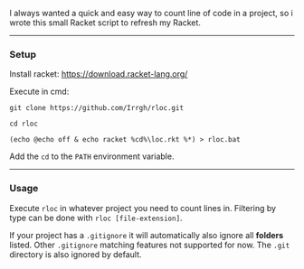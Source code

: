 I always wanted a quick and easy way to count line of code in a project, so i wrote this small Racket script to refresh my Racket.

---

### Setup

Install racket: https://download.racket-lang.org/


Execute in cmd:
```
git clone https://github.com/Irrgh/rloc.git

cd rloc

(echo @echo off & echo racket %cd%\loc.rkt %*) > rloc.bat
```

Add the `cd` to the `PATH` environment variable.

---

### Usage

Execute `rloc` in whatever project you need to count lines in.
Filtering by type can be done with `rloc [file-extension]`.


If your project has a `.gitignore` it will automatically also ignore all **folders** listed.
Other `.gitignore` matching features not supported for now.
The `.git` directory is also ignored by default.
